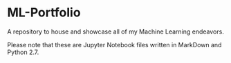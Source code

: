 
# ML-Portfolio
A repository to house and showcase all of my Machine Learning endeavors.

Please note that these are Jupyter Notebook files written in MarkDown and Python 2.7.

